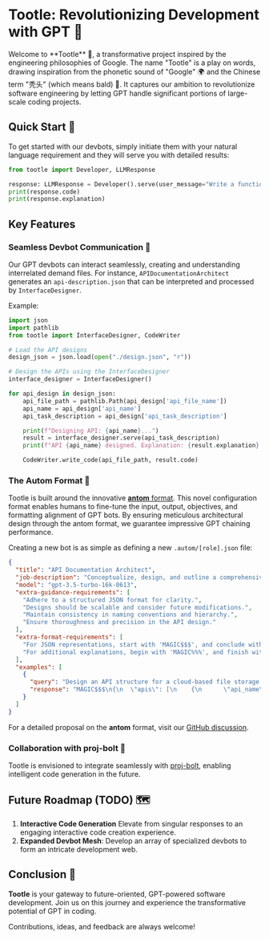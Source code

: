 # Tootle: Revolutionizing Development with GPT 🚀

Welcome to \*\*Tootle\*\* 🌟, a transformative project inspired by the engineering philosophies of Google. The name "Tootle" is a play on words, drawing inspiration from the phonetic sound of "Google" 🌍 and the Chinese term "秃头" (which means bald) 🤖. It captures our ambition to revolutionize software engineering by letting GPT handle significant portions of large-scale coding projects.

## Quick Start 🏁

To get started with our devbots, simply initiate them with your natural language requirement and they will serve you with detailed results:

```python
from tootle import Developer, LLMResponse

response: LLMResponse = Developer().serve(user_message="Write a function to reverse a string")
print(response.code)
print(response.explanation)
```

## Key Features

### Seamless Devbot Communication 🤝

Our GPT devbots can interact seamlessly, creating and understanding interrelated demand files. For instance, `APIDocumentationArchitect` generates an `api-description.json` that can be interpreted and processed by `InterfaceDesigner`.

Example:

```python
import json
import pathlib
from tootle import InterfaceDesigner, CodeWriter

# Load the API designs
design_json = json.load(open("./design.json", "r"))

# Design the APIs using the InterfaceDesigner
interface_designer = InterfaceDesigner()

for api_design in design_json:
    api_file_path = pathlib.Path(api_design['api_file_name'])
    api_name = api_design['api_name']
    api_task_description = api_design['api_task_description']

    print(f"Designing API: {api_name}...")
    result = interface_designer.serve(api_task_description)
    print(f"API {api_name} designed. Explanation: {result.explanation}. Code written to {api_file_path}")

    CodeWriter.write_code(api_file_path, result.code)

```


### The Autom Format 📜

Tootle is built around the innovative [**antom** format](https://github.com/stevieflyer/autom). This novel configuration format enables humans to fine-tune the input, output, objectives, and formatting alignment of GPT bots. By ensuring meticulous architectural design through the antom format, we guarantee impressive GPT chaining performance.

Creating a new bot is as simple as defining a new `.autom/[role].json` file:

```json
{
  "title": "API Documentation Architect",
  "job-description": "Conceptualize, design, and outline a comprehensive series of API descriptions in JSON format, capturing the essence of intended functionalities without delving into code details.",
  "model": "gpt-3.5-turbo-16k-0613",
  "extra-guidance-requirements": [
    "Adhere to a structured JSON format for clarity.",
    "Designs should be scalable and consider future modifications.",
    "Maintain consistency in naming conventions and hierarchy.",
    "Ensure thoroughness and precision in the API design."
  ],
  "extra-format-requirements": [
    "For JSON representations, start with 'MAGIC$$$', and conclude with '$$$'.",
    "For additional explanations, begin with 'MAGIC%%%', and finish with '%%%'."
  ],
  "examples": [
    {
      "query": "Design an API structure for a cloud-based file storage system.",
      "response": "MAGIC$$$\n{\n  \"apis\": [\n    {\n      \"api_name\": \"FileManagementAPI\",\n      \"api_task_description\": \"Handle file uploads, downloads, and metadata operations.\"\n    },\n    {\n      \"api_name\": \"UserManagementAPI\",\n      \"api_task_description\": \"Manage user registrations, permissions, and activity logs.\"\n    },\n    {\n      \"api_name\": \"StorageAnalyticsAPI\",\n      \"api_task_description\": \"Provide insights into storage usage, file access patterns, and potential optimizations.\"\n    },\n    {\n      \"api_name\": \"IntegrationAPI\",\n      \"api_task_description\": \"Facilitate third-party app integrations and handle API key management.\"\n    }\n  ]\n}$$$\nMAGIC%%%\nThe APIs designed for the cloud-based file storage system cover key functionalities, ensuring a comprehensive solution. Note: This example illustrates the structure and is not exhaustive.%%%"
    }
  ]
}
```


For a detailed proposal on the **antom** format, visit our [GitHub discussion](https://github.com/stevieflyer/autom).

### Collaboration with proj-bolt 🔩

Tootle is envisioned to integrate seamlessly with [proj-bolt](https://pypi.org/project/proj-bolt/), enabling intelligent code generation in the future.

## Future Roadmap (TODO) 🗺️


1. **Interactive Code Generation** Elevate from singular responses to an engaging interactive code creation experience.
2. **Expanded Devbot Mesh**: Develop an array of specialized devbots to form an intricate development web.

## Conclusion 🎉

**Tootle** is your gateway to future-oriented, GPT-powered software development. Join us on this journey and experience the transformative potential of GPT in coding.

Contributions, ideas, and feedback are always welcome!
